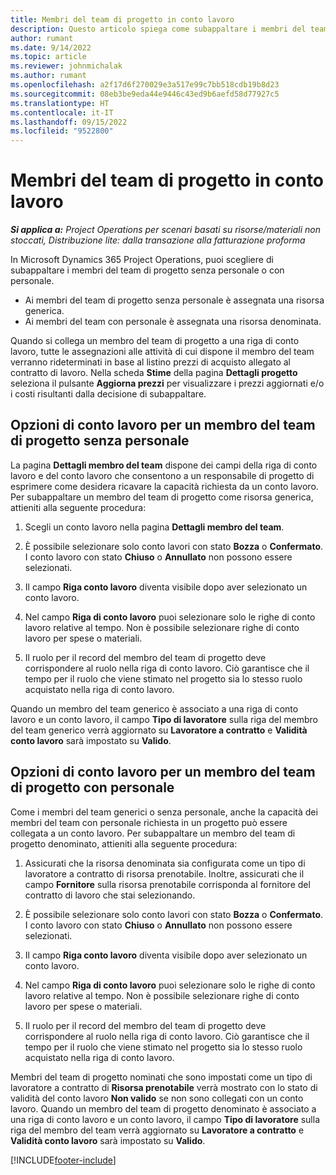 ```yaml
---
title: Membri del team di progetto in conto lavoro
description: Questo articolo spiega come subappaltare i membri del team di progetto in Microsoft Dynamics 365 Project Operations.
author: rumant
ms.date: 9/14/2022
ms.topic: article
ms.reviewer: johnmichalak
ms.author: rumant
ms.openlocfilehash: a2f17d6f270029e3a517e99c7bb518cdb19b8d23
ms.sourcegitcommit: 08eb3be9eda44e9446c43ed9b6aefd58d77927c5
ms.translationtype: HT
ms.contentlocale: it-IT
ms.lasthandoff: 09/15/2022
ms.locfileid: "9522800"
---
```

# <a name="subcontracting-project-team-members"></a>Membri del team di progetto in conto lavoro

_**Si applica a:** Project Operations per scenari basati su risorse/materiali non stoccati, Distribuzione lite: dalla transazione alla fatturazione proforma_

In Microsoft Dynamics 365 Project Operations, puoi scegliere di subappaltare i membri del team di progetto senza personale o con personale.

- Ai membri del team di progetto senza personale è assegnata una risorsa generica.
- Ai membri del team con personale è assegnata una risorsa denominata.

Quando si collega un membro del team di progetto a una riga di conto lavoro, tutte le assegnazioni alle attività di cui dispone il membro del team verranno rideterminati in base al listino prezzi di acquisto allegato al contratto di lavoro.  Nella scheda **Stime** della pagina **Dettagli progetto** seleziona il pulsante **Aggiorna prezzi** per visualizzare i prezzi aggiornati e/o i costi risultanti dalla decisione di subappaltare. 

## <a name="subcontracting-an-unstaffed-project-team-member"></a>Opzioni di conto lavoro per un membro del team di progetto senza personale
La pagina **Dettagli membro del team** dispone dei campi della riga di conto lavoro e del conto lavoro che consentono a un responsabile di progetto di esprimere come desidera ricavare la capacità richiesta da un conto lavoro. Per subappaltare un membro del team di progetto come risorsa generica, attieniti alla seguente procedura:

1.  Scegli un conto lavoro nella pagina **Dettagli membro del team**.

2.  È possibile selezionare solo conto lavori con stato **Bozza** o **Confermato**. I conto lavoro con stato **Chiuso** o **Annullato** non possono essere selezionati. 

3.  Il campo **Riga conto lavoro** diventa visibile dopo aver selezionato un conto lavoro.

4.  Nel campo **Riga di conto lavoro** puoi selezionare solo le righe di conto lavoro relative al tempo. Non è possibile selezionare righe di conto lavoro per spese o materiali.

5.  Il ruolo per il record del membro del team di progetto deve corrispondere al ruolo nella riga di conto lavoro. Ciò garantisce che il tempo per il ruolo che viene stimato nel progetto sia lo stesso ruolo acquistato nella riga di conto lavoro. 

Quando un membro del team generico è associato a una riga di conto lavoro e un conto lavoro, il campo **Tipo di lavoratore** sulla riga del membro del team generico verrà aggiornato su **Lavoratore a contratto** e **Validità conto lavoro** sarà impostato su **Valido**.

## <a name="subcontracting-a-staffed-project-team-member"></a>Opzioni di conto lavoro per un membro del team di progetto con personale
Come i membri del team generici o senza personale, anche la capacità dei membri del team con personale richiesta in un progetto può essere collegata a un conto lavoro. Per subappaltare un membro del team di progetto denominato, attieniti alla seguente procedura:

1.  Assicurati che la risorsa denominata sia configurata come un tipo di lavoratore a contratto di risorsa prenotabile. Inoltre, assicurati che il campo **Fornitore** sulla risorsa prenotabile corrisponda al fornitore del contratto di lavoro che stai selezionando. 

2.  È possibile selezionare solo conto lavori con stato **Bozza** o **Confermato**. I conto lavoro con stato **Chiuso** o **Annullato** non possono essere selezionati. 

3.  Il campo **Riga conto lavoro** diventa visibile dopo aver selezionato un conto lavoro.

4.  Nel campo **Riga di conto lavoro** puoi selezionare solo le righe di conto lavoro relative al tempo. Non è possibile selezionare righe di conto lavoro per spese o materiali.

5.  Il ruolo per il record del membro del team di progetto deve corrispondere al ruolo nella riga di conto lavoro. Ciò garantisce che il tempo per il ruolo che viene stimato nel progetto sia lo stesso ruolo acquistato nella riga di conto lavoro. 

Membri del team di progetto nominati che sono impostati come un tipo di lavoratore a contratto di **Risorsa prenotabile** verrà mostrato con lo stato di validità del conto lavoro **Non valido** se non sono collegati con un conto lavoro. Quando un membro del team di progetto denominato è associato a una riga di conto lavoro e un conto lavoro, il campo **Tipo di lavoratore** sulla riga del membro del team verrà aggiornato su **Lavoratore a contratto** e **Validità conto lavoro** sarà impostato su **Valido**.

[!INCLUDE[footer-include](../../includes/footer-banner.md)]
